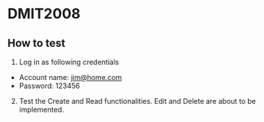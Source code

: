 # DMIT2008

## How to test

1. Log in as following credentials
- Account name: jim@home.com
- Password: 123456

2. Test the Create and Read functionalities. Edit and Delete are about to be implemented.
